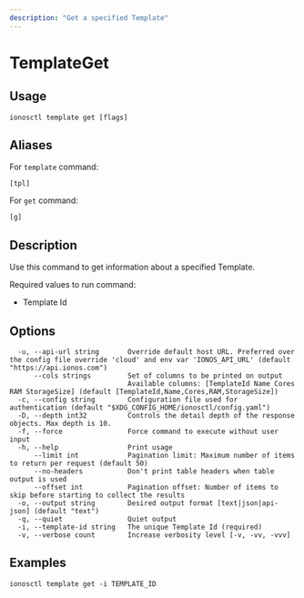 ```yaml
---
description: "Get a specified Template"
---
```


# TemplateGet

## Usage

```text
ionosctl template get [flags]
```

## Aliases

For `template` command:

```text
[tpl]
```

For `get` command:

```text
[g]
```

## Description

Use this command to get information about a specified Template.

Required values to run command:

* Template Id

## Options

```text
  -u, --api-url string       Override default host URL. Preferred over the config file override 'cloud' and env var 'IONOS_API_URL' (default "https://api.ionos.com")
      --cols strings         Set of columns to be printed on output 
                             Available columns: [TemplateId Name Cores RAM StorageSize] (default [TemplateId,Name,Cores,RAM,StorageSize])
  -c, --config string        Configuration file used for authentication (default "$XDG_CONFIG_HOME/ionosctl/config.yaml")
  -D, --depth int32          Controls the detail depth of the response objects. Max depth is 10.
  -f, --force                Force command to execute without user input
  -h, --help                 Print usage
      --limit int            Pagination limit: Maximum number of items to return per request (default 50)
      --no-headers           Don't print table headers when table output is used
      --offset int           Pagination offset: Number of items to skip before starting to collect the results
  -o, --output string        Desired output format [text|json|api-json] (default "text")
  -q, --quiet                Quiet output
  -i, --template-id string   The unique Template Id (required)
  -v, --verbose count        Increase verbosity level [-v, -vv, -vvv]
```

## Examples

```text
ionosctl template get -i TEMPLATE_ID
```

